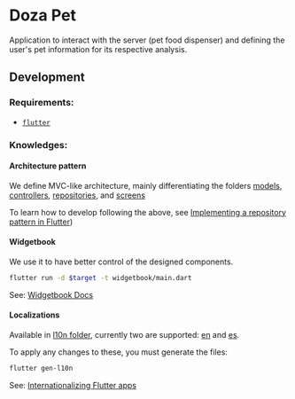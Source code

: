 # Doza Pet

Application to interact with the server (pet food dispenser) and defining the user's pet information for its respective analysis.

## Development

### Requirements:

- [`flutter`](https://docs.flutter.dev/get-started/install)

### Knowledges:

#### Architecture pattern

We define MVC-like architecture, mainly differentiating the folders [models](/lib/models/), [controllers](/lib/controllers/), [repositories](/lib/repositories/), and [screens](/lib/screens/)

To learn how to develop following the above, see [Implementing a repository pattern in Flutter](https://blog.logrocket.com/implementing-repository-pattern-flutter/))

#### Widgetbook

We use it to have better control of the designed components.

```bash
flutter run -d $target -t widgetbook/main.dart
```

See: [Widgetbook Docs](https://docs.widgetbook.io/)

#### Localizations

Available in [l10n folder](/assets/l10n/), currently two are supported: [en](/assets/l10n/app_en.arb) and [es](/assets/l10n/app_es.arb).

To apply any changes to these, you must generate the files:

```bash
flutter gen-l10n
```

See: [Internationalizing Flutter apps](https://docs.flutter.dev/development/accessibility-and-localization/internationalization)
